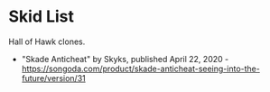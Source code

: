 # Skid List
Hall of Hawk clones.
* "Skade Anticheat" by Skyks, published April 22, 2020 - https://songoda.com/product/skade-anticheat-seeing-into-the-future/version/31
